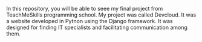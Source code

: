 In this repository, you will be able to seee my final project from TeachMeSkills programming school.
My project was called Devcloud. It was a website developed in Pytnon using the Django framework.
It was designed for finding IT specialists and facilitating communication among them.

